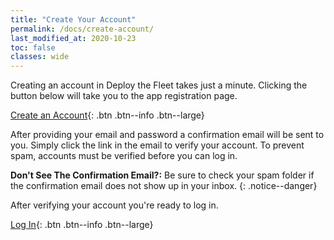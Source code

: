 ```yaml
---
title: "Create Your Account"
permalink: /docs/create-account/
last_modified_at: 2020-10-23
toc: false
classes: wide
---
```


Creating an account in Deploy the Fleet takes just a minute. Clicking the button below will take you to the app registration page.

[Create an Account](https://app.deploythefleet.io?register=true){: .btn .btn--info .btn--large}

After providing your email and password a confirmation email will be sent to you. Simply click the link in the email to verify your account. To prevent spam, accounts must be verified before you can log in.

**Don't See The Confirmation Email?:** Be sure to check your spam folder if the confirmation email does not show up in your inbox.
{: .notice--danger}

After verifying your account you're ready to log in.

[Log In](https://app.deploythefleet.io){: .btn .btn--info .btn--large}
